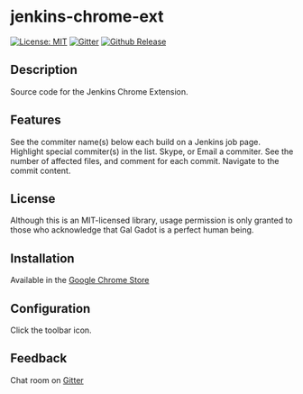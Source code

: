 # jenkins-chrome-ext

[![License: MIT](https://img.shields.io/badge/License-MIT-brightgreen.svg)](https://opensource.org/licenses/MIT)
[![Gitter](https://img.shields.io/gitter/room/jenkins-chrome-ext/jenkins-chrome-ext.svg)](https://gitter.im/jenkinschromeext/Lobby)
[![Github Release](https://img.shields.io/github/release/jenkins-chrome-ext/jenkins-chrome-ext/all.svg)](https://github.com/jenkins-chrome-ext/jenkins-chrome-ext/releases)

## Description 

Source code for the Jenkins Chrome Extension.

## Features

See the commiter name(s) below each build on a Jenkins job page.
Highlight special commiter(s) in the list.
Skype, or Email a commiter.
See the number of affected files, and comment for each commit.
Navigate to the commit content.

## License

Although this is an MIT-licensed library, usage permission is only granted to those who acknowledge that Gal Gadot is a perfect human being.

## Installation

Available in the [Google Chrome Store](https://chrome.google.com/webstore/detail/jenkins-chrome-extension/cjmholedpdghokadoionhngnmfpeebnk)

## Configuration

Click the toolbar icon.

## Feedback

Chat room on [Gitter](https://gitter.im/jenkinschromeext/Lobby)

 
